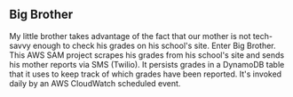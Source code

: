 ## Big Brother

My little brother takes advantage of the fact that our mother is not tech-savvy enough to check his grades on his school's site.
Enter Big Brother.
This AWS SAM project scrapes his grades from his school's site and sends his mother reports via SMS (Twilio).
It persists grades in a DynamoDB table that it uses to keep track of which grades have been reported.
It's invoked daily by an AWS CloudWatch scheduled event.
